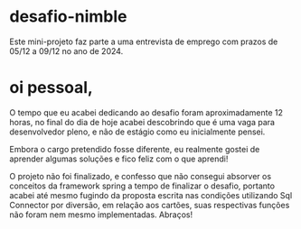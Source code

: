 # desafio-nimble
Este mini-projeto faz parte a uma entrevista de emprego com prazos de 05/12 a 09/12 no ano de 2024.

# oi pessoal,
O tempo que eu acabei dedicando ao desafio foram aproximadamente 12 horas, no final do dia de hoje acabei descobrindo que
é uma vaga para desenvolvedor pleno, e não de estágio como eu inicialmente pensei.

Embora o cargo pretendido fosse diferente, eu realmente gostei de aprender algumas soluções e fico feliz com o que aprendi!

O projeto não foi finalizado, e confesso que não consegui absorver os conceitos da framework spring a tempo de finalizar o desafio, 
portanto acabei até mesmo fugindo da proposta escrita nas condições utilizando Sql Connector por diversão,
em relação aos cartões, suas respectivas funções não foram nem mesmo implementadas. Abraços!
